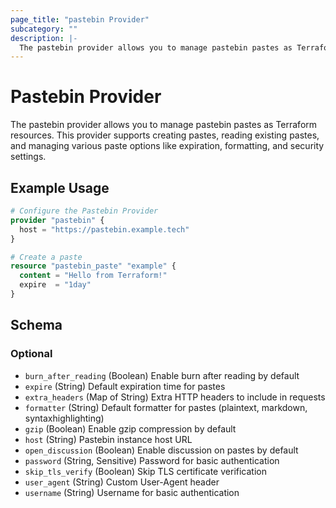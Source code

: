 ```yaml
---
page_title: "pastebin Provider"
subcategory: ""
description: |-
  The pastebin provider allows you to manage pastebin pastes as Terraform resources.
---
```


# Pastebin Provider

The pastebin provider allows you to manage pastebin pastes as Terraform resources. This provider supports creating pastes, reading existing pastes, and managing various paste options like expiration, formatting, and security settings.

## Example Usage

```terraform
# Configure the Pastebin Provider
provider "pastebin" {
  host = "https://pastebin.example.tech"
}

# Create a paste
resource "pastebin_paste" "example" {
  content = "Hello from Terraform!"
  expire  = "1day"
}
```

<!-- schema generated by tfplugindocs -->
## Schema

### Optional

- `burn_after_reading` (Boolean) Enable burn after reading by default
- `expire` (String) Default expiration time for pastes
- `extra_headers` (Map of String) Extra HTTP headers to include in requests
- `formatter` (String) Default formatter for pastes (plaintext, markdown, syntaxhighlighting)
- `gzip` (Boolean) Enable gzip compression by default
- `host` (String) Pastebin instance host URL
- `open_discussion` (Boolean) Enable discussion on pastes by default
- `password` (String, Sensitive) Password for basic authentication
- `skip_tls_verify` (Boolean) Skip TLS certificate verification
- `user_agent` (String) Custom User-Agent header
- `username` (String) Username for basic authentication